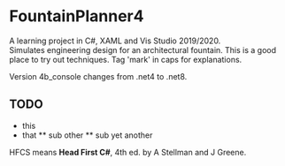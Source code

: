 # FountainPlanner4

A learning project in C#, XAML and Vis Studio 2019/2020.  
Simulates engineering design for an architectural fountain. 
This is a good place to try out techniques.  Tag 'mark' in caps 
for explanations.  

Version 4b_console changes from .net4 to .net8.  

## TODO
 * this  
 * that
 ** sub other
 ** sub yet another
 


 HFCS means __Head First C#__, 4th ed. by A Stellman and J Greene.